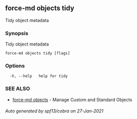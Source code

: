 ## force-md objects tidy

Tidy object metadata

### Synopsis

Tidy object metadata

```
force-md objects tidy [flags]
```

### Options

```
  -h, --help   help for tidy
```

### SEE ALSO

* [force-md objects](force-md_objects.md)	 - Manage Custom and Standard Objects

###### Auto generated by spf13/cobra on 27-Jan-2021
